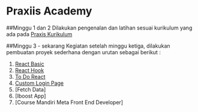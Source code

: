 # Praxiis Academy

##Minggu 1 dan 2
Dilakukan pengenalan dan latihan sesuai kurikulum yang ada pada [Praxis Kurikulum](https://github.com/praxis-academy/akademik/tree/v2.0/kurikulum)

##Minggu 3 - sekarang
Kegiatan setelah minggu ketiga, dilakukan pembuatan proyek sederhana dengan urutan sebagai berikut :
1. [React Basic](https://github.com/ibnunajib07/my-app-react-basic)
2. [React Hook](https://github.com/ibnunajib07/my-app-2-react-hook)
3. [To Do React](https://github.com/ibnunajib07/to-do-react)
4. [Custom Login Page](https://github.com/ibnunajib07/login-najeeeb)
5. [Fetch Data]
6. [Iboost App]
7. [Course Mandiri Meta Front End Developer]
